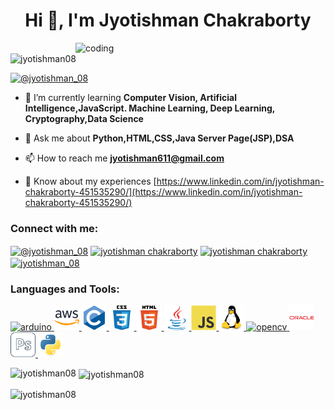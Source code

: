 <h1 align="center">Hi 👋, I'm Jyotishman Chakraborty</h1>

<img align="right" alt="coding" width="400" src="https://www.google.com/url?sa=i&url=https%3A%2F%2Fwww.pinterest.com%2Fpin%2Flottieanimationchainstarters--59813501292017265%2F&psig=AOvVaw3No_79SunJuYcSoTFaWQGo&ust=1711290570122000&source=images&cd=vfe&opi=89978449&ved=0CBEQjRxqFwoTCMizl6bMioUDFQAAAAAdAAAAABAE">


<p align="left"> <img src="https://komarev.com/ghpvc/?username=jyotishman08&label=Profile%20views&color=0e75b6&style=flat" alt="jyotishman08" /> </p>

<p align="left"> <a href="https://twitter.com/@jyotishman_08" target="blank"><img src="https://img.shields.io/twitter/follow/@jyotishman_08?logo=twitter&style=for-the-badge" alt="@jyotishman_08" /></a> </p>

- 🌱 I’m currently learning **Computer Vision, Artificial Intelligence,JavaScript. Machine Learning, Deep Learning, Cryptography,Data Science**

- 💬 Ask me about **Python,HTML,CSS,Java Server Page(JSP),DSA**

- 📫 How to reach me **jyotishman611@gmail.com**

- 📄 Know about my experiences [https://www.linkedin.com/in/jyotishman-chakraborty-451535290/](https://www.linkedin.com/in/jyotishman-chakraborty-451535290/)

<h3 align="left">Connect with me:</h3>
<p align="left">
<a href="https://twitter.com/jyotishman_08" target="blank"><img align="center" src="https://raw.githubusercontent.com/rahuldkjain/github-profile-readme-generator/master/src/images/icons/Social/twitter.svg" alt="@jyotishman_08" height="30" width="40" /></a>
<a href="https://linkedin.com/in/jyotishman chakraborty" target="blank"><img align="center" src="https://raw.githubusercontent.com/rahuldkjain/github-profile-readme-generator/master/src/images/icons/Social/linked-in-alt.svg" alt="jyotishman chakraborty" height="30" width="40" /></a>
<a href="https://fb.com/jyotishman chakraborty" target="blank"><img align="center" src="https://raw.githubusercontent.com/rahuldkjain/github-profile-readme-generator/master/src/images/icons/Social/facebook.svg" alt="jyotishman chakraborty" height="30" width="40" /></a>
<a href="https://instagram.com/jyotishman_08" target="blank"><img align="center" src="https://raw.githubusercontent.com/rahuldkjain/github-profile-readme-generator/master/src/images/icons/Social/instagram.svg" alt="jyotishman_08" height="30" width="40" /></a>
</p>

<h3 align="left">Languages and Tools:</h3>
<p align="left"> <a href="https://www.arduino.cc/" target="_blank" rel="noreferrer"> <img src="https://cdn.worldvectorlogo.com/logos/arduino-1.svg" alt="arduino" width="40" height="40"/> </a> <a href="https://aws.amazon.com" target="_blank" rel="noreferrer"> <img src="https://raw.githubusercontent.com/devicons/devicon/master/icons/amazonwebservices/amazonwebservices-original-wordmark.svg" alt="aws" width="40" height="40"/> </a> <a href="https://www.cprogramming.com/" target="_blank" rel="noreferrer"> <img src="https://raw.githubusercontent.com/devicons/devicon/master/icons/c/c-original.svg" alt="c" width="40" height="40"/> </a> <a href="https://www.w3schools.com/css/" target="_blank" rel="noreferrer"> <img src="https://raw.githubusercontent.com/devicons/devicon/master/icons/css3/css3-original-wordmark.svg" alt="css3" width="40" height="40"/> </a> <a href="https://www.w3.org/html/" target="_blank" rel="noreferrer"> <img src="https://raw.githubusercontent.com/devicons/devicon/master/icons/html5/html5-original-wordmark.svg" alt="html5" width="40" height="40"/> </a> <a href="https://www.java.com" target="_blank" rel="noreferrer"> <img src="https://raw.githubusercontent.com/devicons/devicon/master/icons/java/java-original.svg" alt="java" width="40" height="40"/> </a> <a href="https://developer.mozilla.org/en-US/docs/Web/JavaScript" target="_blank" rel="noreferrer"> <img src="https://raw.githubusercontent.com/devicons/devicon/master/icons/javascript/javascript-original.svg" alt="javascript" width="40" height="40"/> </a> <a href="https://www.linux.org/" target="_blank" rel="noreferrer"> <img src="https://raw.githubusercontent.com/devicons/devicon/master/icons/linux/linux-original.svg" alt="linux" width="40" height="40"/> </a> <a href="https://opencv.org/" target="_blank" rel="noreferrer"> <img src="https://www.vectorlogo.zone/logos/opencv/opencv-icon.svg" alt="opencv" width="40" height="40"/> </a> <a href="https://www.oracle.com/" target="_blank" rel="noreferrer"> <img src="https://raw.githubusercontent.com/devicons/devicon/master/icons/oracle/oracle-original.svg" alt="oracle" width="40" height="40"/> </a> <a href="https://www.photoshop.com/en" target="_blank" rel="noreferrer"> <img src="https://raw.githubusercontent.com/devicons/devicon/master/icons/photoshop/photoshop-line.svg" alt="photoshop" width="40" height="40"/> </a> <a href="https://www.python.org" target="_blank" rel="noreferrer"> <img src="https://raw.githubusercontent.com/devicons/devicon/master/icons/python/python-original.svg" alt="python" width="40" height="40"/> </a> </p>

<p><img align="left" src="https://github-readme-stats.vercel.app/api/top-langs?username=jyotishman08&show_icons=true&locale=en&layout=compact" alt="jyotishman08" /></p>

<p>&nbsp;<img align="center" src="https://github-readme-stats.vercel.app/api?username=jyotishman08&show_icons=true&locale=en" alt="jyotishman08" /></p>

<p><img align="center" src="https://github-readme-streak-stats.herokuapp.com/?user=jyotishman08&" alt="jyotishman08" /></p>
